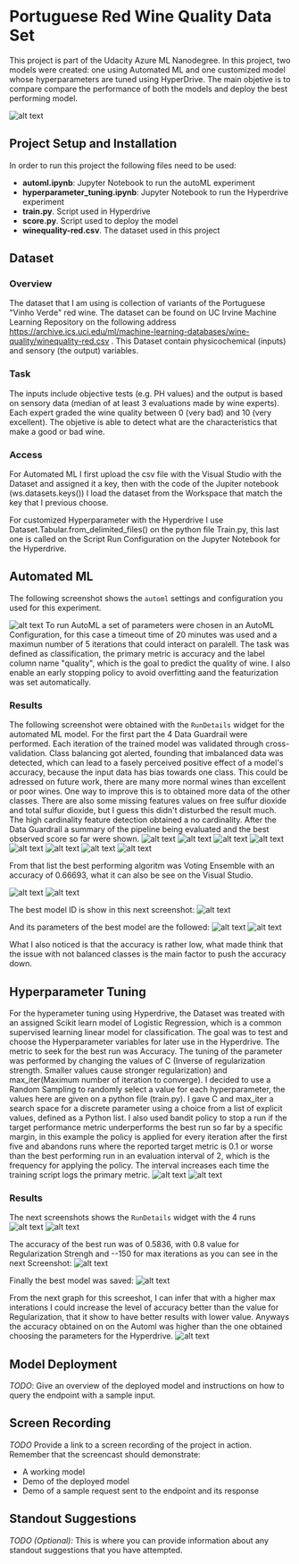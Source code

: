 # Portuguese Red Wine Quality Data Set

This project is part of the Udacity Azure ML Nanodegree. In this project, two models were created: one using Automated ML and one customized model whose hyperparameters are tuned using HyperDrive. The main objetive is to compare compare the performance of both the models and deploy the best performing model.  

![alt text](https://github.com/Gabilopez1/nd00333-capstone/blob/master/starter_file/Project%20Flowchart.png)

## Project Setup and Installation
In order to run this project the following files need to be used:
- **automl.ipynb**: Jupyter Notebook to run the autoML experiment
- **hyperparameter_tuning.ipynb**: Jupyter Notebook to run the Hyperdrive experiment
- **train.py**. Script used in Hyperdrive
- **score.py**. Script used to deploy the model
- **winequality-red.csv**. The dataset used in this project
## Dataset

### Overview
The dataset that I am using is collection of variants of the Portuguese "Vinho Verde" red  wine. The dataset can be found on UC Irvine Machine Learning Repository on the following address https://archive.ics.uci.edu/ml/machine-learning-databases/wine-quality/winequality-red.csv . This Dataset contain  physicochemical (inputs) and sensory (the output) variables.

### Task
The inputs include objective tests (e.g. PH values) and the output is based on sensory data (median of at least 3 evaluations made by wine experts). Each expert graded the wine quality between 0 (very bad) and 10 (very excellent). The objetive is able to  detect what are the characteristics that make a good or bad wine.

### Access

For  Automated ML  I first upload the csv file with the Visual Studio with the Dataset and assigned it a key, then with the code of the Jupiter notebook (ws.datasets.keys()) I  load the dataset from the Workspace that match the key that I previous choose. 

For customized Hyperparameter with the Hyperdrive I use Dataset.Tabular.from_delimited_files() on  the python file Train.py, this last one is called on the Script Run Configuration on the Jupyter Notebook for the Hyperdrive.


## Automated ML

The following screenshot shows  the `automl` settings and configuration you used for this experiment.

![alt text](https://github.com/Gabilopez1/nd00333-capstone/blob/master/automl%20setting%20version1.PNG)
To run AutoML a set of parameters were chosen in an AutoML Configuration, for this case a timeout time of 20 minutes was used and  a maximun number of 5 iterations that could interact on paralell. The task was defined as classification, the primary metric is accuracy and the label column name "quality", which is the goal to predict the quality of wine. I also enable an early stopping policy to avoid overfitting aand the featurization was set automatically. 

### Results

The following screenshot were obtained with the `RunDetails` widget  for the automated ML model. For the first part the 4 Data Guardrail were performed.  Each iteration of the trained model was validated through cross-validation. Class balancing got alerted, founding that imbalanced data was detected, which can lead to a fasely perceived positive effect of a model's accuracy, because the input data has bias towards one class. This could be adressed on future work, there are many more normal wines than excellent or poor wines. One way to improve this is to obtained more data of the other classes.
There are also some missing features values on free sulfur dioxide and total sulfur dioxide, but I guess this didn't disturbed the result much.  The high cardinality feature detection obtained a no cardinality. After the Data Guardrail a summary of the pipeline being evaluated and the best observed score so far were shown.
![alt text](https://github.com/Gabilopez1/nd00333-capstone/blob/master/widgetautoml1.PNG)
![alt text](https://github.com/Gabilopez1/nd00333-capstone/blob/master/widgetautoml2.PNG)
![alt text](https://github.com/Gabilopez1/nd00333-capstone/blob/master/widgetautoml3.PNG)
![alt text](https://github.com/Gabilopez1/nd00333-capstone/blob/master/widgetautoml4.PNG)
![alt text](https://github.com/Gabilopez1/nd00333-capstone/blob/master/widgetautoml5.PNG)
![alt text](https://github.com/Gabilopez1/nd00333-capstone/blob/master/widgetautoml6.PNG)
![alt text](https://github.com/Gabilopez1/nd00333-capstone/blob/master/widgetautoml7.PNG)
![alt text](https://github.com/Gabilopez1/nd00333-capstone/blob/master/widgetautoml8.PNG)

From that list the best performing algoritm was Voting Ensemble with an accuracy of 0.66693, what it can also be see on the Visual Studio.

![alt text](https://github.com/Gabilopez1/nd00333-capstone/blob/master/widgetaccuracyautoml.PNG)
![alt text](https://github.com/Gabilopez1/nd00333-capstone/blob/master/azure%20learning%20studio%20best%20model.PNG)

The best model ID is show in this next screenshot:
![alt text](https://github.com/Gabilopez1/nd00333-capstone/blob/master/modelidbest.PNG)

And its parameters of the best model are the followed:
![alt text](https://github.com/Gabilopez1/nd00333-capstone/blob/master/fittedmodel%20automl1.PNG)
![alt text](https://github.com/Gabilopez1/nd00333-capstone/blob/master/fittedmodel%20automl2.PNG)

What I also noticed is that the accuracy is rather low, what made think that the issue with not balanced classes is the main factor to push the accuracy down.

## Hyperparameter Tuning
For the hyperameter tuning using Hyperdrive, the Dataset was treated with an assigned Scikit learn model of Logistic Regression, which is a  common supervised learning linear model for classification. The goal was to test and choose the Hyperparameter variables for later use in the Hyperdrive. The metric to seek for the best run was Accuracy.
The tuning of the parameter was performed by changing the values of C (Inverse of regularization strength. Smaller values cause stronger regularization) and max_iter(Maximum number of iteration to converge). I decided to use a Random Sampling to randomly select a value for each hyperparameter, the values here are given on a python file (train.py). I gave C and max_iter a search space for a discrete parameter using a choice from a list of explicit values, defined as a Python list. I also used bandit policy to stop a run if the target performance metric underperforms the best run so far by a specific margin, in this example the policy is applied for every iteration after the first five and abandons runs where the reported target metric is 0.1 or worse than the best performing run in an evaluation interval of 2, which is the frequency for applying the policy. The interval increases each time the training script logs the primary metric.
![alt text](https://github.com/Gabilopez1/nd00333-capstone/blob/master/hyperdriveconfig1.PNG)
![alt text](https://github.com/Gabilopez1/nd00333-capstone/blob/master/hyperdriveconfig2.PNG)


### Results
The next screenshots shows the `RunDetails` widget with the 4 runs
![alt text](https://github.com/Gabilopez1/nd00333-capstone/blob/master/hyperdrivecomplete.PNG)
![alt text](https://github.com/Gabilopez1/nd00333-capstone/blob/master/bestrunwidgetaccuracy.PNG)


The accuracy of the best run was of  0.5836, with 0.8 value for Regularization Strengh and --150 for max iterations as you can see in the next Screenshot:
![alt text](https://github.com/Gabilopez1/nd00333-capstone/blob/master/hyperbestrun.PNG)

Finally the best model was saved:
![alt text](https://github.com/Gabilopez1/nd00333-capstone/blob/master/savemodelhyper.PNG)

From the next graph for this screeshot, I can infer that with a higher max interations I could increase the level of accuracy better than the value for Regularization, that it show to have better results with lower value. Anyways the accuracy obtained on on the Automl was higher than the one obtained  choosing the parameters for the Hyperdrive.
![alt text](https://github.com/Gabilopez1/nd00333-capstone/blob/master/graphhyper.PNG)

## Model Deployment
*TODO*: Give an overview of the deployed model and instructions on how to query the endpoint with a sample input.

## Screen Recording
*TODO* Provide a link to a screen recording of the project in action. Remember that the screencast should demonstrate:
- A working model
- Demo of the deployed  model
- Demo of a sample request sent to the endpoint and its response

## Standout Suggestions
*TODO (Optional):* This is where you can provide information about any standout suggestions that you have attempted.
